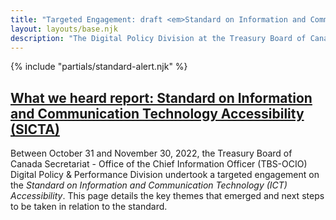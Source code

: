 ```yaml
---
title: "Targeted Engagement: draft <em>Standard on Information and Communication Technology (<abbr>ICT</abbr>) Accessibility</em>"
layout: layouts/base.njk
description: "The Digital Policy Division at the Treasury Board of Canada Secretariat is seeking targeted input on Phase One of the <a href='./standard'><em>Standard on Information and Communications Technology (<abbr title='Information and Communication Technology'>ICT</abbr>) Accessibility</em></a>. This webpage is where you can provide feedback to help make the Government of Canada’s <abbr title='Information and Communication Technology'>ICT</abbr> usable by all."
---
```


{% include "partials/standard-alert.njk" %}

<div class="row wb-eqht mrgn-tp-lg">

  <div class="col-md-6">
    <h2 class="h3"><a href="./what_we_heard_report">What we heard report: Standard on Information and Communication Technology Accessibility (<abbr>SICTA</abbr>)</a></h2>
Between October 31 and November 30, 2022, the Treasury Board of Canada Secretariat - Office of the Chief Information Officer (<abbr>TBS-OCIO</abbr>) Digital Policy & Performance Division undertook a targeted engagement on the <em>Standard on Information and Communication Technology (<abbr>ICT</abbr>) Accessibility</em>. This page details the key themes that emerged and next steps to be taken in relation to the standard.
  </div>

</div>
